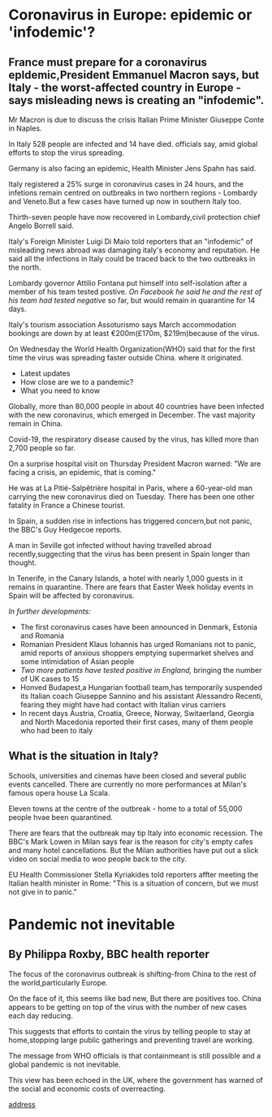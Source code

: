 # Coronavirus in Europe: epidemic or 'infodemic'?

## France must prepare for a coronavirus epldemic,President Emmanuel Macron says, but Italy - the worst-affected country in Europe - says misleading news is creating an "infodemic".

Mr Macron is due to discuss the crisis Italian Prime Minister Giuseppe Conte in Naples.

In Italy 528 people are infected and 14 have died. officials say, amid global efforts to stop the virus spreading.

Germany is also facing an epidemic, Health Minister Jens Spahn has said.

Italy registered a 25% surge in coronavirus cases in 24 hours, and the infetions remain centred on outbreaks in two northern regions - Lombardy and Veneto.But a few cases have turned up now in southern Italy too.

Thirth-seven people have now recovered in Lombardy,civil protection chief Angelo Borrell said.

Italy's Foreign Minister Luigi Di Maio told reporters that an "infodemic" of misleading news abroad was damaging italy's economy and reputation. He said all the infections in Italy could be traced back to the two outbreaks in the north.

Lombardy governor Attilio Fontana put himself into self-isolation after a member of his team tested postive. _On Facebook he said he and the rest of his team had tested negative_ so far, but would remain in quarantine for 14 days.

Italy's tourism association Assoturismo says March accommodation bookings are down by at least €200m(£170m, $219m)because of the virus.

On Wednesday the World Health Organization(WHO) said that for the first time the virus was spreading faster outside China. where it originated.

- Latest updates
- How close are we to a pandemic?
- What you need to know

Globally, more than 80,000 people in about 40 countries have been infected with the new coronavirus, which emerged in December. The vast majority remain in China.

Covid-19, the respiratory disease caused by the virus, has killed more than 2,700 people so far.

On a surprise hospital visit on Thursday President Macron warned: "We are facing a crisis, an epidemic, that is coming."

He was at La Pitié-Salpêtrière hospital in Paris, where a 60-year-old man carrying the new coronavirus died on Tuesday. There has been one other fatality in France a Chinese tourist.

In Spain, a sudden rise in infections has triggered concern,but not panic, the BBC's Guy Hedgecoe reports.

A man in Seville got infected without having travelled abroad recently,suggecting that the virus has been present in Spain longer than thought.

In Tenerife, in the Canary Islands, a hotel with nearly 1,000 guests in it remains in quarantine. There are fears that Easter Week holiday events in Spain will be affected by coronavirus.

_In further developments:_

- The first coronavirus cases have been announced in Denmark, Estonia and Romania
- Romanian President Klaus Iohannis has urged Romanians not to panic, amid reports of anxious shoppers emptying supermarket shelves and some intimidation of Asian people
- _Two more patients have tested positive in England,_ bringing the number of UK cases to 15
- Honved Budapest,a Hungarian football team,has temporarily suspended its Italian coach Giuseppe Sannino and his assistant Alessandro Recenti, fearing they might have had contact with Italian virus carriers
- In recent days Austria, Croatia, Greece, Norway, Switaerland, Georgia and North Macedonia reported their first cases, many of them people who had been to italy

## What is the situation in Italy?

Schools, universities and cinemas have been closed and several public events cancelled. There are currently no more performances at Milan's famous opera house La Scala.

Eleven towns at the centre of the outbreak - home to a total of 55,000 people hvae been quarantined.

There are fears that the outbreak may tip Italy into economic recession. The BBC's Mark Lowen in Milan says fear is the reason for city's empty cafes and many hotel cancellations. But the Milan authorities have put out a slick video on social media to woo people back to the city.

EU Health Commissioner Stella Kyriakides told reporters affter meeting the Italian health minister in Rome: "This is a situation of concern, but we must not give in to panic."

# Pandemic not inevitable

## By Philippa Roxby, BBC health reporter

The focus of the coronavirus outbreak is shifting-from China to the rest of the world,particularly Europe.

On the face of it, this seems like bad new, But there are positives too. China appears to be getting on top of the virus with the number of new cases each day reducing.

This suggests that efforts to contain the virus by telling people to stay at home,stopping large public gatherings and preventing travel are working.

The message from WHO officials is that containmeant is still possible and a global pandemic is not inevitable.

This view has been echoed in the UK, where the government has warned of the social and economic costs of overreacting.




[address](https://www.bbc.com/news/world-europe-51658511)

